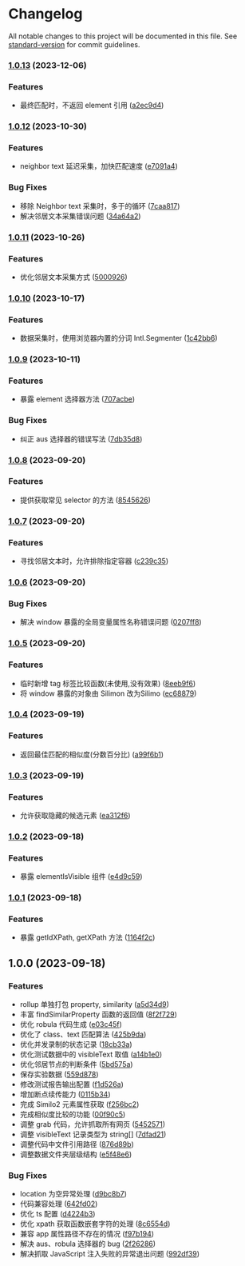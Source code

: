 # Changelog

All notable changes to this project will be documented in this file. See [standard-version](https://github.com/conventional-changelog/standard-version) for commit guidelines.

### [1.0.13](https://github.com/wuhonglei/Similo2-JS/compare/v1.0.12...v1.0.13) (2023-12-06)


### Features

* 最终匹配时，不返回 element 引用 ([a2ec9d4](https://github.com/wuhonglei/Similo2-JS/commit/a2ec9d4f294612703b27905926d575757e94cf8b))

### [1.0.12](https://github.com/wuhonglei/Similo2-JS/compare/v1.0.11...v1.0.12) (2023-10-30)


### Features

* neighbor text 延迟采集，加快匹配速度 ([e7091a4](https://github.com/wuhonglei/Similo2-JS/commit/e7091a41487a5a1cec31cbc9a22a06d8f045b1fe))


### Bug Fixes

* 移除 Neighbor text 采集时，多于的循环 ([7caa817](https://github.com/wuhonglei/Similo2-JS/commit/7caa817c59b656401704b2fb10d97af738f8aa58))
* 解决邻居文本采集错误问题 ([34a64a2](https://github.com/wuhonglei/Similo2-JS/commit/34a64a2dd0c5139623305156fe9953f4b08f0e3e))

### [1.0.11](https://github.com/wuhonglei/Similo2-JS/compare/v1.0.10...v1.0.11) (2023-10-26)


### Features

* 优化邻居文本采集方式 ([5000926](https://github.com/wuhonglei/Similo2-JS/commit/5000926e748e5e12ad05c20190fc6c24865dc29d))

### [1.0.10](https://github.com/wuhonglei/Similo2-JS/compare/v1.0.9...v1.0.10) (2023-10-17)


### Features

* 数据采集时，使用浏览器内置的分词 Intl.Segmenter ([1c42bb6](https://github.com/wuhonglei/Similo2-JS/commit/1c42bb63d9effa071c7b71a7d75e7b3ad328d33b))

### [1.0.9](https://github.com/wuhonglei/Similo2-JS/compare/v1.0.8...v1.0.9) (2023-10-11)


### Features

* 暴露 element 选择器方法 ([707acbe](https://github.com/wuhonglei/Similo2-JS/commit/707acbedd5d25241aaac70d032e86135d6685375))


### Bug Fixes

* 纠正 aus 选择器的错误写法 ([7db35d8](https://github.com/wuhonglei/Similo2-JS/commit/7db35d8f2c6910a0983610392fe3176f1ac3d02e))

### [1.0.8](https://github.com/wuhonglei/Similo2-JS/compare/v1.0.7...v1.0.8) (2023-09-20)


### Features

* 提供获取常见 selector 的方法 ([8545626](https://github.com/wuhonglei/Similo2-JS/commit/8545626b1138cf0cd526d09ddaf846366ea86638))

### [1.0.7](https://github.com/wuhonglei/Similo2-JS/compare/v1.0.6...v1.0.7) (2023-09-20)


### Features

* 寻找邻居文本时，允许排除指定容器 ([c239c35](https://github.com/wuhonglei/Similo2-JS/commit/c239c358dc388a2d60a17bdf34a42e48ca05a9f0))

### [1.0.6](https://github.com/wuhonglei/Similo2-JS/compare/v1.0.5...v1.0.6) (2023-09-20)


### Bug Fixes

* 解决 window 暴露的全局变量属性名称错误问题 ([0207ff8](https://github.com/wuhonglei/Similo2-JS/commit/0207ff8ea6f32d2685af1bc10d79a0e0d2f82f98))

### [1.0.5](https://github.com/wuhonglei/Similo2-JS/compare/v1.0.4...v1.0.5) (2023-09-20)


### Features

* 临时新增 tag 标签比较函数(未使用,没有效果) ([8eeb9f6](https://github.com/wuhonglei/Similo2-JS/commit/8eeb9f6aaa94157d14cd5f457e1108dccd39ddbc))
* 将 window 暴露的对象由 Silimon 改为Silimo ([ec68879](https://github.com/wuhonglei/Similo2-JS/commit/ec68879adcf292076c079796957f010203c35211))

### [1.0.4](https://github.com/wuhonglei/Similo2-JS/compare/v1.0.3...v1.0.4) (2023-09-19)


### Features

* 返回最佳匹配的相似度(分数百分比) ([a99f6b1](https://github.com/wuhonglei/Similo2-JS/commit/a99f6b13a3ff49e1b60f0d250104a303abd5571d))

### [1.0.3](https://github.com/wuhonglei/Similo2-JS/compare/v1.0.2...v1.0.3) (2023-09-19)


### Features

* 允许获取隐藏的候选元素 ([ea312f6](https://github.com/wuhonglei/Similo2-JS/commit/ea312f60786ad41d64b831432f74eae1a0f435bb))

### [1.0.2](https://github.com/wuhonglei/Similo2-JS/compare/v1.0.1...v1.0.2) (2023-09-18)


### Features

* 暴露 elementIsVisible 组件 ([e4d9c59](https://github.com/wuhonglei/Similo2-JS/commit/e4d9c59f5a379b566a27d6c62662c2f7701f11d4))

### [1.0.1](https://github.com/wuhonglei/Similo2-JS/compare/v1.0.0...v1.0.1) (2023-09-18)


### Features

* 暴露 getIdXPath, getXPath 方法 ([1164f2c](https://github.com/wuhonglei/Similo2-JS/commit/1164f2cbbd57927e0ee960c1b8f741966cf9138f))

## 1.0.0 (2023-09-18)


### Features

* rollup 单独打包 property, similarity ([a5d34d9](https://github.com/wuhonglei/Similo2-JS/commit/a5d34d9ca655ed6fb6241433e00a0f036c5d6114))
* 丰富 findSimilarProperty 函数的返回值 ([8f2f729](https://github.com/wuhonglei/Similo2-JS/commit/8f2f7290425b6703e00441d653d633e8fbeaf2b5))
* 优化 robula 代码生成 ([e03c45f](https://github.com/wuhonglei/Similo2-JS/commit/e03c45f9fadc3e317a9da04f6fb09f8e7774ca55))
* 优化了 class、text 匹配算法 ([425b9da](https://github.com/wuhonglei/Similo2-JS/commit/425b9da378238544a90b9415d8558600bed7a74d))
* 优化并发录制的状态记录 ([18cb33a](https://github.com/wuhonglei/Similo2-JS/commit/18cb33ac706218f1af906dae4068e013d347e8ac))
* 优化测试数据中的 visibleText 取值 ([a14b1e0](https://github.com/wuhonglei/Similo2-JS/commit/a14b1e031e6a66d82f0b60359bcde0d038ef28f4))
* 优化邻居节点的判断条件 ([5bd575a](https://github.com/wuhonglei/Similo2-JS/commit/5bd575ac6e617773c3c574adfc9e539f209e9739))
* 保存实验数据 ([559d878](https://github.com/wuhonglei/Similo2-JS/commit/559d878e62134206c94c320092170ec71930a064))
* 修改测试报告输出配置 ([f1d526a](https://github.com/wuhonglei/Similo2-JS/commit/f1d526ad43e3f79eae502a646c3b5c2ce9a9f2e2))
* 增加断点续传能力 ([0115b34](https://github.com/wuhonglei/Similo2-JS/commit/0115b34f72355d9479c6331cfa7e3a469541ef9e))
* 完成 Similo2 元素属性获取 ([f256bc2](https://github.com/wuhonglei/Similo2-JS/commit/f256bc2558c7959b584452d78cd2ce8a4fdcdcb8))
* 完成相似度比较的功能 ([00f90c5](https://github.com/wuhonglei/Similo2-JS/commit/00f90c52d5f8ce1aaee538a30fa5b4d6702b1eee))
* 调整 grab 代码，允许抓取所有网页 ([5452571](https://github.com/wuhonglei/Similo2-JS/commit/5452571dec7b98babad8d6577cd743e570573506))
* 调整 visibleText 记录类型为 string[] ([7dfad21](https://github.com/wuhonglei/Similo2-JS/commit/7dfad214fd8bf6b868031dfdd5e98894a1d6b175))
* 调整代码中文件引用路径 ([876d89b](https://github.com/wuhonglei/Similo2-JS/commit/876d89bd948bff2b90021be5dfc4f9446f55a53d))
* 调整数据文件夹层级结构 ([e5f48e6](https://github.com/wuhonglei/Similo2-JS/commit/e5f48e6c0db75de675bb03033cc7d6ffa98cf17c))


### Bug Fixes

* location 为空异常处理 ([d9bc8b7](https://github.com/wuhonglei/Similo2-JS/commit/d9bc8b7115a00a367964327e805c5f4a6a26cd50))
* 代码兼容处理 ([642fd02](https://github.com/wuhonglei/Similo2-JS/commit/642fd0275a73044236455246fd95338861e931d5))
* 优化 ts 配置 ([d4224b3](https://github.com/wuhonglei/Similo2-JS/commit/d4224b353dc424127c1802a6faaa488c5a388728))
* 优化 xpath 获取函数嵌套字符的处理 ([8c6554d](https://github.com/wuhonglei/Similo2-JS/commit/8c6554d4e8fabf367eff55e9534b8c814e7df33d))
* 兼容 app 属性路径不存在的情况 ([f97b194](https://github.com/wuhonglei/Similo2-JS/commit/f97b19430fd97421040e336dc2adb54e0d473dd6))
* 解决 aus、robula 选择器的 bug ([2f26286](https://github.com/wuhonglei/Similo2-JS/commit/2f2628648578be4ecb3db61e380bec5b775f14cf))
* 解决抓取 JavaScript 注入失败的异常退出问题 ([992df39](https://github.com/wuhonglei/Similo2-JS/commit/992df39af737fd8f99380cd9478669f0963962ed))
